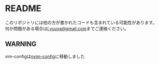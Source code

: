 README
======

このリポジトリには他の方が書かれたコードも含まれている可能性があります。
何か問題がある場合は<i.yuuya@gmail.com>までご連絡ください。

WARNING
-------

vim-configは[nvim-config](https://github.com/iyuuya/nvim-config)に移動しました
